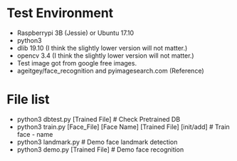# Test Environment
- Raspberrypi 3B (Jessie) or Ubuntu 17.10
- python3
- dlib 19.10 (I think the slightly lower  version will not matter.)
- opencv 3.4 (I think the slightly lower version will not matter.)
- Test image got from google free images.
- ageitgey/face_recognition and pyimagesearch.com (Reference)

# File list
- python3 dbtest.py [Trained File]  # Check Pretrained DB
- python3 train.py [Face_File] [Face Name] [Trained File] [init/add] # Train face - name
- python3 landmark.py # Demo face landmark detection
- python3 demo.py [Trained File] # Demo face recognition

